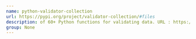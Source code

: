 ```yaml
---
name: python-validator-collection
url: https://pypi.org/project/validator-collection/#files
description: of 60+ Python functions for validating data. URL : https://pypi.org/project/validator-collection/#files Groups : None
group: None
---
```

